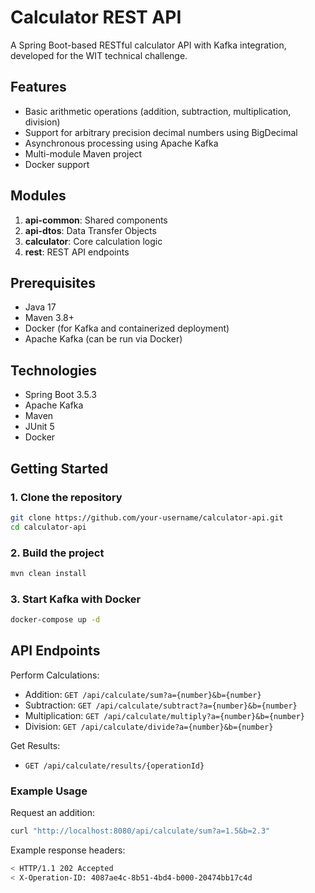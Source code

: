 # Calculator REST API

A Spring Boot-based RESTful calculator API with Kafka integration, developed for the WIT technical challenge.

## Features

- Basic arithmetic operations (addition, subtraction, multiplication, division)
- Support for arbitrary precision decimal numbers using BigDecimal
- Asynchronous processing using Apache Kafka
- Multi-module Maven project
- Docker support

## Modules

1. **api-common**: Shared components
2. **api-dtos**: Data Transfer Objects
3. **calculator**: Core calculation logic
4. **rest**: REST API endpoints

## Prerequisites

- Java 17
- Maven 3.8+
- Docker (for Kafka and containerized deployment)
- Apache Kafka (can be run via Docker)

## Technologies

- Spring Boot 3.5.3
- Apache Kafka
- Maven
- JUnit 5
- Docker

## Getting Started

### 1. Clone the repository

```bash
git clone https://github.com/your-username/calculator-api.git
cd calculator-api
```

### 2. Build the project

```bash
mvn clean install
```

### 3. Start Kafka with Docker

```bash
docker-compose up -d 
```

## API Endpoints

Perform Calculations:
- Addition: ```GET /api/calculate/sum?a={number}&b={number}```
- Subtraction: ```GET /api/calculate/subtract?a={number}&b={number}```
- Multiplication: ```GET /api/calculate/multiply?a={number}&b={number}```
- Division: ```GET /api/calculate/divide?a={number}&b={number}```

Get Results:
- ```GET /api/calculate/results/{operationId}```

### Example Usage

Request an addition:
```bash
curl "http://localhost:8080/api/calculate/sum?a=1.5&b=2.3"
```

Example response headers:
```bash
< HTTP/1.1 202 Accepted
< X-Operation-ID: 4087ae4c-8b51-4bd4-b000-20474bb17c4d
```

